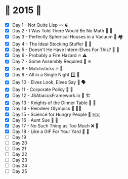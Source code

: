 # :christmas_tree: 2015 :christmas_tree:

- [x] Day 1 - Not Quite Lisp :wavy_dash: :yin_yang:
- [x] Day 2 - I Was Told There Would Be No Math :no_entry_sign: :1234:
- [x] Day 3 - Perfectly Spherical Houses in a Vacuum :red_circle: :houses:
- [x] Day 4 - The Ideal Stocking Stuffer :100: :socks:
- [x] Day 5 - Doesn't He Have Intern-Elves For This? :baby: :elf:
- [x] Day 6 - Probably a Fire Hazard :fire: :warning:
- [x] Day 7 - Some Assembly Required :toolbox: :eight_spoked_asterisk:
- [x] Day 8 - Matchsticks :fire: :chopsticks:
- [x] Day 9 - All in a Single Night :one: :night_with_stars:
- [x] Day 10 - Elves Look, Elves Say :eyes: :speaking_head:
- [x] Day 11 - Corporate Policy :necktie: :scroll:
- [x] Day 12 - JSAbacusFramework<area>.io :abacus: :building_construction:
- [x] Day 13 - Knights of the Dinner Table :night_with_stars: :hamburger:
- [x] Day 14 - Reindeer Olympics :deer: :weight_lifting_man:
- [x] Day 15 - Science for Hungry People :microscope: :hungary:
- [x] Day 16 - Aunt Sue :woman: :boy:
- [x] Day 17 - No Such Thing as Too Much :x: :beers:
- [x] Day 18 - Like a GIF For Your Yard :space_invader: :house_with_garden:
- [ ] Day 19
- [ ] Day 20
- [ ] Day 21
- [ ] Day 22
- [ ] Day 23
- [ ] Day 24
- [ ] Day 25